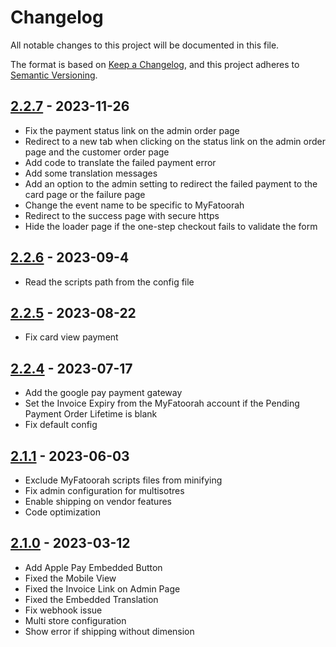 # Changelog
All notable changes to this project will be documented in this file.

The format is based on [Keep a Changelog](https://keepachangelog.com/en/1.0.0/), and this project adheres to [Semantic Versioning](https://semver.org/spec/v2.0.0.html).

## [2.2.7] - 2023-11-26
- Fix the payment status link on the admin order page
- Redirect to a new tab when clicking on the status link on the admin order page and the customer order page
- Add code to translate the failed payment error
- Add some translation messages
- Add an option to the admin setting to redirect the failed payment to the card page or the failure page
- Change the event name to be specific to MyFatoorah
- Redirect to the success page with secure https
- Hide the loader page if the one-step checkout fails to validate the form

## [2.2.6] - 2023-09-4
- Read the scripts path from the config file

## [2.2.5] - 2023-08-22
- Fix card view payment 

## [2.2.4] - 2023-07-17
- Add the google pay payment gateway
- Set the Invoice Expiry from the MyFatoorah account if the Pending Payment Order Lifetime is blank
- Fix default config

## [2.1.1] - 2023-06-03
- Exclude MyFatoorah scripts files from minifying
- Fix admin configuration for multisotres
- Enable shipping on vendor features
- Code optimization

## [2.1.0] - 2023-03-12
- Add Apple Pay Embedded Button
- Fixed the Mobile View
- Fixed the Invoice Link on Admin Page
- Fixed the Embedded Translation
- Fix webhook issue
- Multi store configuration
- Show error if shipping without dimension

[2.2.7]: https://dev.azure.com/myfatoorahsc/Public-Repo/_git/Magento2-Gateway?version=GT2.2.7
[2.2.6]: https://dev.azure.com/myfatoorahsc/Public-Repo/_git/Magento2-Gateway?version=GT2.2.6
[2.2.5]: https://dev.azure.com/myfatoorahsc/Public-Repo/_git/Magento2-Gateway?version=GT2.2.5
[2.2.4]: https://dev.azure.com/myfatoorahsc/Public-Repo/_git/Magento2-Gateway?version=GT2.2.4
[2.1.1]: https://dev.azure.com/myfatoorahsc/Public-Repo/_git/Magento2-Gateway?version=GT2.1.1
[2.1.0]: https://dev.azure.com/myfatoorahsc/Public-Repo/_git/Magento2-Gateway?version=GT2.1.0
[2.0.0]: https://dev.azure.com/myfatoorahsc/Public-Repo/_git/Magento2-Gateway?version=GT2.0.0
